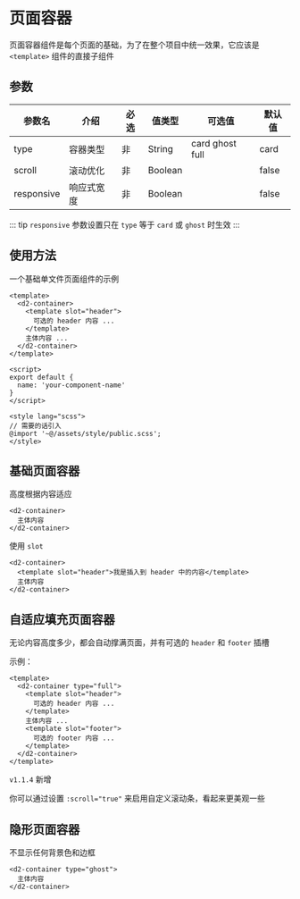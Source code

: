 # 页面容器

页面容器组件是每个页面的基础，为了在整个项目中统一效果，它应该是 `<template>` 组件的直接子组件

## 参数

| 参数名 | 介绍 | 必选 | 值类型 | 可选值 | 默认值 |
| --- | --- | --- | --- | --- | --- |
| type | 容器类型 | 非 | String | card ghost full | card |
| scroll | 滚动优化 | 非 | Boolean |  | false |
| responsive | 响应式宽度 | 非 | Boolean |  | false |

::: tip
`responsive` 参数设置只在 `type` 等于 `card` 或 `ghost` 时生效
:::

## 使用方法

一个基础单文件页面组件的示例

``` vue
<template>
  <d2-container>
    <template slot="header">
      可选的 header 内容 ...
    </template>
    主体内容 ...
  </d2-container>
</template>

<script>
export default {
  name: 'your-component-name'
}
</script>

<style lang="scss">
// 需要的话引入
@import '~@/assets/style/public.scss';
</style>
```

## 基础页面容器

高度根据内容适应

``` vue
<d2-container>
  主体内容
</d2-container>
```

使用 `slot`

``` vue
<d2-container>
  <template slot="header">我是插入到 header 中的内容</template>
  主体内容
</d2-container>
```

## 自适应填充页面容器

无论内容高度多少，都会自动撑满页面，并有可选的 `header` 和 `footer` 插槽

示例：

``` vue
<template>
  <d2-container type="full">
    <template slot="header">
      可选的 header 内容 ...
    </template>
    主体内容 ...
    <template slot="footer">
      可选的 footer 内容 ...
    </template>
  </d2-container>
</template>
```

`v1.1.4` 新增

你可以通过设置 `:scroll="true"` 来启用自定义滚动条，看起来更美观一些

## 隐形页面容器

不显示任何背景色和边框

``` vue
<d2-container type="ghost">
  主体内容
</d2-container>
```